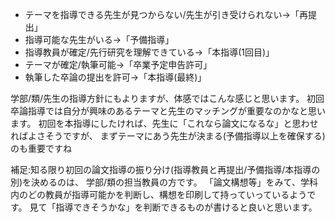 ﻿---
layout: post
categories: [慶應通信, 情報]
tags: [慶應通信, 卒業論文, 卒業論文構想, 論文構想]
author: tmo
slug: "1208"
---

* テーマを指導できる先生が見つからない/先生が引き受けられない→「再提出」
* 指導可能な先生がいる→「予備指導」
* 指導教員が確定/先行研究を理解できている→「本指導(1回目)」
* テーマが確定/執筆可能→「卒業予定申告許可」
* 執筆した卒論の提出を許可→「本指導(最終)」

学部/類/先生の指導方針にもよりますが、体感ではこんな感じと思います。
初回卒論指導では自分が興味のあるテーマと先生のマッチングが重要なのかなと思います。
初回を本指導にしたければ、先生に「これなら論文になるな」と思わせればよさそうですが、
まずテーマにあう先生が決まる(予備指導以上を確保する)のも重要ですね

補足:知る限り初回の論文指導の振り分け(指導教員と再提出/予備指導/本指導の別)を決めるのは、
学部/類の担当教員の方です。
「論文構想等」をみて、学科内のどの教員が指導可能かを判断し、構想を印刷して持っていっているようです。
見て「指導できそうかな」を判断できるものが書けると良いと思います。